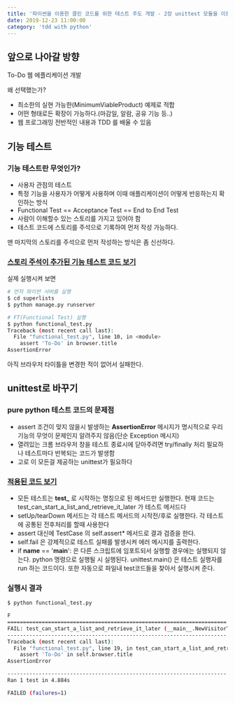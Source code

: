 ```yaml
---
title: '파이썬을 이용한 클린 코드를 위한 테스트 주도 개발 - 2장 unittest 모듈을 이용한 기능 테스트 확장'
date: 2019-12-23 11:00:00
category: 'tdd with python'
---
```


## 앞으로 나아갈 방향

To-Do 웹 에플리케이션 개발

왜 선택했는가?

- 최소한의 실현 가능한(MinimumViableProduct) 예제로 적합
- 어떤 형태로든 확장이 가능하다.(마감일, 알람, 공유 기능 등..)
- 웹 프로그래밍 전반적인 내용과 TDD 를 배울 수 있음

## 기능 테스트

### 기능 테스트란 무엇인가?

- 사용자 관점의 테스트
- 특정 기능을 사용자가 어떻게 사용하며 이때 애플리케이션이 어떻게 반응하는지 확인하는 방식
- Functional Test == Acceptance Test == End to End Test
- 사람이 이해할수 있는 스토리를 가지고 있어야 함
- 테스트 코드에 스토리를 주석으로 기록하여 먼저 작성 가능하다.

맨 마지막의 스토리를 주석으로 먼저 작성하는 방식은 좀 신선하다.

### [스토리 주석이 추가된 기능 테스트 코드 보기](https://github.com/PilhwanKim/books/blob/master/test_driven_development_with_python/ch02/02-01/functional_test.py)

실제 실행시켜 보면

```sh
# 먼저 파이썬 서버를 실행
$ cd superlists
$ python manage.py runserver

# FT(Functional Test) 실행
$ python functional_test.py
Traceback (most recent call last):
  File "functional_test.py", line 10, in <module>
    assert 'To-Do' in browser.title
AssertionError
```

아직 브라우저 타이틀을 변경한 적이 없어서 실패한다.

## unittest로 바꾸기

### pure python 테스트 코드의 문제점

- assert 조건이 맞지 않을시 발생하는 **AssertionError** 메시지가 명시적으로 우리 기능의 무엇이 문제인지 알려주지 않음(단순 Exception 메시지)
- 열려있는 크롬 브라우저 창을 테스트 종료시에 닫아주려면 try/finally 처리 필요하나 테스트마다 반복되는 코드가 발생함
- 고로 이 모든걸 제공하는 unittest가 필요하다

### [적용된 코드 보기](https://github.com/PilhwanKim/books/blob/master/test_driven_development_with_python/ch02/02-02/functional_test.py)

- 모든 테스트는 **test_** 로 시작하는 명칭으로 된 메서드만 실행한다. 현재 코드는 test_can_start_a_list_and_retrieve_it_later 가 테스트 메서드다
- setUp/tearDown 메서드는 각 테스트 메서드의 시작전/후로 실행한다. 각 테스트에 공통된 전후처리를 할때 사용한다
- assert 대신에 TestCase 의 self.assert* 메서드로 결과 검증을 한다.
- self.fail 은 강제적으로 테스트 실패를 발생시켜 에러 메시지를 출력한다.
- if __name__ == '__main__': 은 다른 스크립트에 임포트되서 실행할 경우에는 실행되지 않는다. python 명령으로 실행될 시 실행된다. unittest.main() 은 테스트 실행자를 run 하는 코드이다. 또한 자동으로 파일내 test코드들을 찾아서 실행시켜 준다.

### 실행시 결과

```sh
$ python functional_test.py

F
======================================================================
FAIL: test_can_start_a_list_and_retrieve_it_later (__main__.NewVisitorTest)
----------------------------------------------------------------------
Traceback (most recent call last):
  File "functional_test.py", line 19, in test_can_start_a_list_and_retrieve_it_later
    assert 'To-Do' in self.browser.title
AssertionError

----------------------------------------------------------------------
Ran 1 test in 4.884s

FAILED (failures=1)
```
